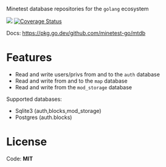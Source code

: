 Minetest database repositories for the `golang` ecosystem

![](https://github.com/minetest-go/mtdb/workflows/test/badge.svg)
[![Coverage Status](https://coveralls.io/repos/github/minetest-go/mtdb/badge.svg)](https://coveralls.io/github/minetest-go/mtdb)

Docs: https://pkg.go.dev/github.com/minetest-go/mtdb

# Features

* Read and write users/privs from and to the `auth` database
* Read and write from and to the `map` database
* Read and write from the `mod_storage` database

Supported databases:

* Sqlite3 (auth,blocks,mod_storage)
* Postgres (auth.blocks)

# License

Code: **MIT**